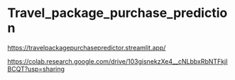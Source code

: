 # Travel_package_purchase_prediction

https://travelpackagepurchasepredictor.streamlit.app/


https://colab.research.google.com/drive/103gisnekzXe4__cNLbbxRbNTFkjIBCQT?usp=sharing
